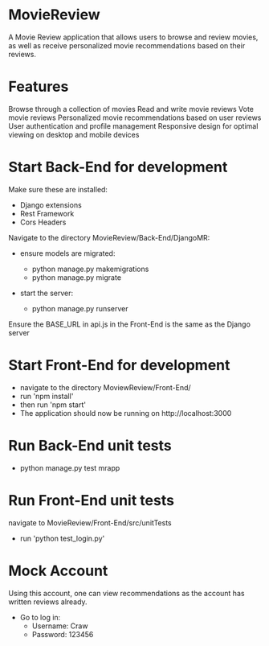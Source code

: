# MovieReview
A Movie Review application that allows users to browse and review movies, as well as receive personalized movie recommendations based on their reviews.

# Features
Browse through a collection of movies
Read and write movie reviews
Vote movie reviews
Personalized movie recommendations based on user reviews
User authentication and profile management
Responsive design for optimal viewing on desktop and mobile devices

# Start Back-End for development

Make sure these are installed:

- Django extensions
- Rest Framework
- Cors Headers 

Navigate to the directory MovieReview/Back-End/DjangoMR:

- ensure models are migrated:
  - python manage.py makemigrations
  - python manage.py migrate

- start the server:
  - python manage.py runserver 

Ensure the BASE_URL in api.js in the Front-End is the same as the Django server

# Start Front-End for development

- navigate to the directory MoviewReview/Front-End/
- run 'npm install'
- then run 'npm start'
- The application should now be running on http://localhost:3000

# Run Back-End unit tests

- python manage.py test mrapp

# Run Front-End unit tests

navigate to MovieReview/Front-End/src/unitTests

- run 'python test_login.py'

# Mock Account

Using this account, one can view recommendations as the account has written reviews already.

- Go to log in:
  - Username: Craw
  - Password: 123456